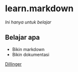 # learn.markdown

_Ini hanya untuk belajar_

## Belajar apa
- Bikin markdown
- Bikin dokumentasi

[Dillinger](https://dillinger.io/)
